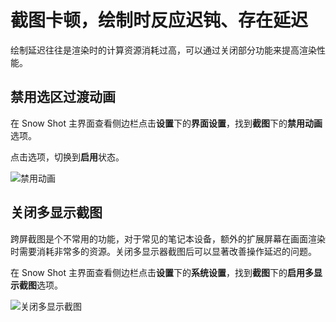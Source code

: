 # 截图卡顿，绘制时反应迟钝、存在延迟

绘制延迟往往是渲染时的计算资源消耗过高，可以通过关闭部分功能来提高渲染性能。

## 禁用选区过渡动画

在 Snow Shot 主界面查看侧边栏点击**设置**下的**界面设置**，找到**截图**下的**禁用动画**选项。

点击选项，切换到**启用**状态。

![禁用动画](/docs-imgs/faq/SnowShot_2025-10-28_05-09-04.webp)

## 关闭多显示截图

跨屏截图是个不常用的功能，对于常见的笔记本设备，额外的扩展屏幕在画面渲染时需要消耗非常多的资源。关闭多显示器截图后可以显著改善操作延迟的问题。

在 Snow Shot 主界面查看侧边栏点击**设置**下的**系统设置**，找到**截图**下的**启用多显示截图**选项。

![关闭多显示截图](/docs-imgs/faq/SnowShot_2025-10-28_05-14-17.webp)
